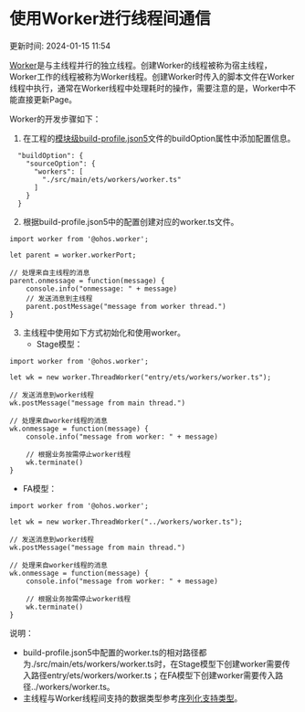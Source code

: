 # 使用Worker进行线程间通信

更新时间: 2024-01-15 11:54

[Worker](https://developer.harmonyos.com/cn/docs/documentation/doc-references-V3/js-apis-worker-0000001427902752-V3)是与主线程并行的独立线程。创建Worker的线程被称为宿主线程，Worker工作的线程被称为Worker线程。创建Worker时传入的脚本文件在Worker线程中执行，通常在Worker线程中处理耗时的操作，需要注意的是，Worker中不能直接更新Page。

Worker的开发步骤如下：

1. 在工程的[模块级build-profile.json5](https://developer.harmonyos.com/cn/docs/documentation/doc-guides/ohos-building-configuration-0000001218440654#section6887184182020)文件的buildOption属性中添加配置信息。
```
  "buildOption": {
    "sourceOption": {
      "workers": [
        "./src/main/ets/workers/worker.ts"
      ]
    }
  }
```
2. 根据build-profile.json5中的配置创建对应的worker.ts文件。
```
import worker from '@ohos.worker';

let parent = worker.workerPort;

// 处理来自主线程的消息
parent.onmessage = function(message) {
    console.info("onmessage: " + message)
    // 发送消息到主线程
    parent.postMessage("message from worker thread.")
}
```
3. 主线程中使用如下方式初始化和使用worker。
   * Stage模型：
```
import worker from '@ohos.worker';

let wk = new worker.ThreadWorker("entry/ets/workers/worker.ts");

// 发送消息到worker线程
wk.postMessage("message from main thread.")

// 处理来自worker线程的消息
wk.onmessage = function(message) {
    console.info("message from worker: " + message)

    // 根据业务按需停止worker线程
    wk.terminate()
}
```
   * FA模型：
```
import worker from '@ohos.worker';

let wk = new worker.ThreadWorker("../workers/worker.ts");

// 发送消息到worker线程
wk.postMessage("message from main thread.")

// 处理来自worker线程的消息
wk.onmessage = function(message) {
    console.info("message from worker: " + message)

    // 根据业务按需停止worker线程
    wk.terminate()
}
```

说明：

* build-profile.json5中配置的worker.ts的相对路径都为./src/main/ets/workers/worker.ts时，在Stage模型下创建worker需要传入路径entry/ets/workers/worker.ts；在FA模型下创建worker需要传入路径../workers/worker.ts。
* 主线程与Worker线程间支持的数据类型参考[序列化支持类型](https://developer.harmonyos.com/cn/docs/documentation/doc-references-V3/js-apis-worker-0000001427902752-V3#ZH-CN_TOPIC_0000001574088505__%E5%BA%8F%E5%88%97%E5%8C%96%E6%94%AF%E6%8C%81%E7%B1%BB%E5%9E%8B)。

